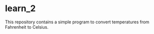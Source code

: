 # learn_2
This repository contains a simple program to convert temperatures from Fahrenheit to Celsius.
